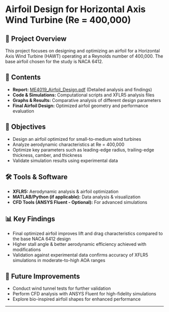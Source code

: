 

# Airfoil Design for Horizontal Axis Wind Turbine (Re = 400,000)

## 📌 Project Overview
This project focuses on designing and optimizing an airfoil for a Horizontal Axis Wind Turbine (HAWT) operating at a Reynolds number of 400,000. The base airfoil chosen for the study is NACA 6412.

## 📑 Contents
- **Report:** [ME4019_Airfoil_Design.pdf](ME4019_Airfoil_Design.pdf) (Detailed analysis and findings)
- **Code & Simulations:** Computational scripts and XFLR5 analysis files
- **Graphs & Results:** Comparative analysis of different design parameters
- **Final Airfoil Design:** Optimized airfoil geometry and performance evaluation

## 🎯 Objectives
- Design an airfoil optimized for small-to-medium wind turbines
- Analyze aerodynamic characteristics at Re = 400,000
- Optimize key parameters such as leading-edge radius, trailing-edge thickness, camber, and thickness
- Validate simulation results using experimental data

## 🛠 Tools & Software
- **XFLR5:** Aerodynamic analysis & airfoil optimization
- **MATLAB/Python (if applicable):** Data analysis & visualization
- **CFD Tools (ANSYS Fluent - Optional):** For advanced simulations

## 📊 Key Findings
- Final optimized airfoil improves lift and drag characteristics compared to the base NACA 6412 design
- Higher stall angle & better aerodynamic efficiency achieved with modifications
- Validation against experimental data confirms accuracy of XFLR5 simulations in moderate-to-high AOA ranges

## 🚀 Future Improvements
- Conduct wind tunnel tests for further validation
- Perform CFD analysis with ANSYS Fluent for high-fidelity simulations
- Explore bio-inspired airfoil shapes for enhanced performance

---

